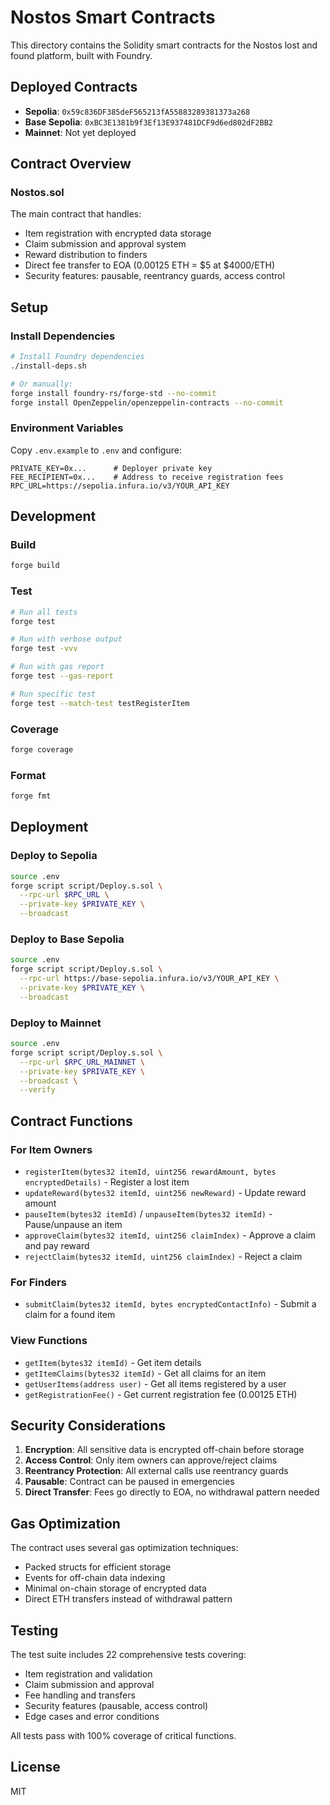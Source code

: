 # Nostos Smart Contracts

This directory contains the Solidity smart contracts for the Nostos lost and found platform, built with Foundry.

## Deployed Contracts

- **Sepolia**: `0x59c836DF385deF565213fA55883289381373a268`
- **Base Sepolia**: `0xBC3E1381b9f3Ef13E937481DCF9d6ed802dF2BB2`
- **Mainnet**: Not yet deployed

## Contract Overview

### Nostos.sol
The main contract that handles:
- Item registration with encrypted data storage
- Claim submission and approval system  
- Reward distribution to finders
- Direct fee transfer to EOA (0.00125 ETH = $5 at $4000/ETH)
- Security features: pausable, reentrancy guards, access control

## Setup

### Install Dependencies
```bash
# Install Foundry dependencies
./install-deps.sh

# Or manually:
forge install foundry-rs/forge-std --no-commit
forge install OpenZeppelin/openzeppelin-contracts --no-commit
```

### Environment Variables
Copy `.env.example` to `.env` and configure:
```env
PRIVATE_KEY=0x...      # Deployer private key
FEE_RECIPIENT=0x...    # Address to receive registration fees
RPC_URL=https://sepolia.infura.io/v3/YOUR_API_KEY
```

## Development

### Build
```bash
forge build
```

### Test
```bash
# Run all tests
forge test

# Run with verbose output
forge test -vvv

# Run with gas report
forge test --gas-report

# Run specific test
forge test --match-test testRegisterItem
```

### Coverage
```bash
forge coverage
```

### Format
```bash
forge fmt
```

## Deployment

### Deploy to Sepolia
```bash
source .env
forge script script/Deploy.s.sol \
  --rpc-url $RPC_URL \
  --private-key $PRIVATE_KEY \
  --broadcast
```

### Deploy to Base Sepolia
```bash
source .env
forge script script/Deploy.s.sol \
  --rpc-url https://base-sepolia.infura.io/v3/YOUR_API_KEY \
  --private-key $PRIVATE_KEY \
  --broadcast
```

### Deploy to Mainnet
```bash
source .env
forge script script/Deploy.s.sol \
  --rpc-url $RPC_URL_MAINNET \
  --private-key $PRIVATE_KEY \
  --broadcast \
  --verify
```

## Contract Functions

### For Item Owners
- `registerItem(bytes32 itemId, uint256 rewardAmount, bytes encryptedDetails)` - Register a lost item
- `updateReward(bytes32 itemId, uint256 newReward)` - Update reward amount
- `pauseItem(bytes32 itemId)` / `unpauseItem(bytes32 itemId)` - Pause/unpause an item
- `approveClaim(bytes32 itemId, uint256 claimIndex)` - Approve a claim and pay reward
- `rejectClaim(bytes32 itemId, uint256 claimIndex)` - Reject a claim

### For Finders
- `submitClaim(bytes32 itemId, bytes encryptedContactInfo)` - Submit a claim for a found item

### View Functions
- `getItem(bytes32 itemId)` - Get item details
- `getItemClaims(bytes32 itemId)` - Get all claims for an item
- `getUserItems(address user)` - Get all items registered by a user
- `getRegistrationFee()` - Get current registration fee (0.00125 ETH)

## Security Considerations

1. **Encryption**: All sensitive data is encrypted off-chain before storage
2. **Access Control**: Only item owners can approve/reject claims
3. **Reentrancy Protection**: All external calls use reentrancy guards
4. **Pausable**: Contract can be paused in emergencies
5. **Direct Transfer**: Fees go directly to EOA, no withdrawal pattern needed

## Gas Optimization

The contract uses several gas optimization techniques:
- Packed structs for efficient storage
- Events for off-chain data indexing
- Minimal on-chain storage of encrypted data
- Direct ETH transfers instead of withdrawal pattern

## Testing

The test suite includes 22 comprehensive tests covering:
- Item registration and validation
- Claim submission and approval
- Fee handling and transfers
- Security features (pausable, access control)
- Edge cases and error conditions

All tests pass with 100% coverage of critical functions.

## License

MIT
